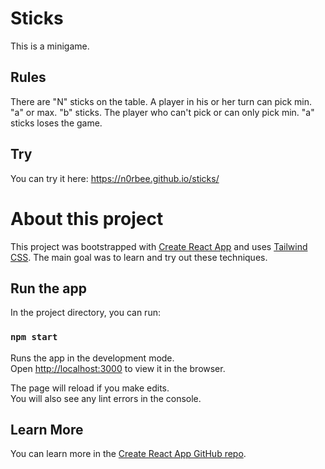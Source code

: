 # Sticks

This is a minigame.

## Rules

There are "N" sticks on the table. A player in his or her turn can pick min. "a" or max. "b" sticks. The player who can't pick or can only pick min. "a" sticks loses the game.

## Try

You can try it here: https://n0rbee.github.io/sticks/

# About this project 

This project was bootstrapped with [Create React App](https://github.com/facebook/create-react-app) and uses [Tailwind CSS](https://tailwindcss.com/). The main goal was to learn and try out these techniques.

## Run the app

In the project directory, you can run:

### `npm start`

Runs the app in the development mode.\
Open [http://localhost:3000](http://localhost:3000) to view it in the browser.

The page will reload if you make edits.\
You will also see any lint errors in the console.

## Learn More

You can learn more in the [Create React App GitHub repo](https://github.com/facebook/create-react-app).